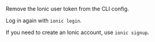 Remove the Ionic user token from the CLI config.

Log in again with `ionic login`.

If you need to create an Ionic account, use `ionic signup`.
